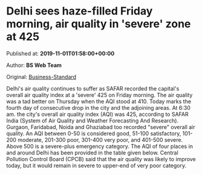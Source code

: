 
# Delhi sees haze-filled Friday morning, air quality in 'severe' zone at 425

Published at: **2019-11-01T01:58:00+00:00**

Author: **BS Web Team**

Original: [Business-Standard](https://www.business-standard.com/article/current-affairs/delhi-sees-haze-filled-friday-morning-air-quality-in-severe-zone-at-425-119110100140_1.html)

Delhi's air quality continues to suffer as SAFAR recorded the capital's overall air quality index at a 'severe' 425 on Friday morning. The air quality was a tad better on Thursday when the AQI stood at 410. Today marks the fourth day of consecutive drop in the city and the adjoining areas.
At 6:30 am. the city's overall air quality index (AQI) was 425, according to SAFAR India (System of Air Quality and Weather Forecasting And Research). Gurgaon, Faridabad, Noida and Ghaziabad too recorded "severe" overall air quality.
An AQI between 0-50 is considered good, 51-100 satisfactory, 101-200 moderate, 201-300 poor, 301-400 very poor, and 401-500 severe. Above 500 is a severe-plus emergency category.
The AQI of four places in and around Delhi has been provided in the table given below.
Central Pollution Control Board (CPCB) said that the air quality was likely to improve today, but it would remain in severe to upper-end of very poor category.
